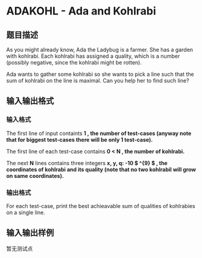 # ADAKOHL - Ada and Kohlrabi

## 题目描述

As you might already know, Ada the Ladybug is a farmer. She has a garden with kohlrabi. Each kohlrabi has assigned a quality, which is a number (possibly negative, since the kohlrabi might be rotten).

Ada wants to gather some kohlrabi so she wants to pick a line such that the sum of kohlrabi on the line is maximal. Can you help her to find such line?

## 输入输出格式

### 输入格式

The first line of input containts **1 , the number of test-cases (anyway note that for biggest test-cases there will be only 1 test-case).**

The first line of each test-case contains **0 < N , the number of kohlrabi.**

The next **N** lines contains three integers **x, y, q: -10 $ ^{9} $ , the coordinates of kohlrabi and its quality (note that no two kohlrabil will grow on same coordinates).**

### 输出格式

For each test-case, print the best achieavable sum of qualities of kohlrabies on a single line.

## 输入输出样例

暂无测试点

